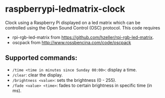 # raspberrypi-ledmatrix-clock
Clock using a Raspberry Pi displayed on a led matrix which can be controlled using the Open Sound Control (OSC) protocol.
This code requires
- rpi-rgb-led-matrix from https://github.com/hzeller/rpi-rgb-led-matrix.
- oscpack from http://www.rossbencina.com/code/oscpack

## Supported commands:
- `/time <time in minutes since Sunday 00:00>`: display a time.
- `/clear`: clear the display.
- `/brightness <value>`: sets the brightness (0 - 255).
- `/fade <value> <time>`: fades to certain brightness in specific time (in ms).
